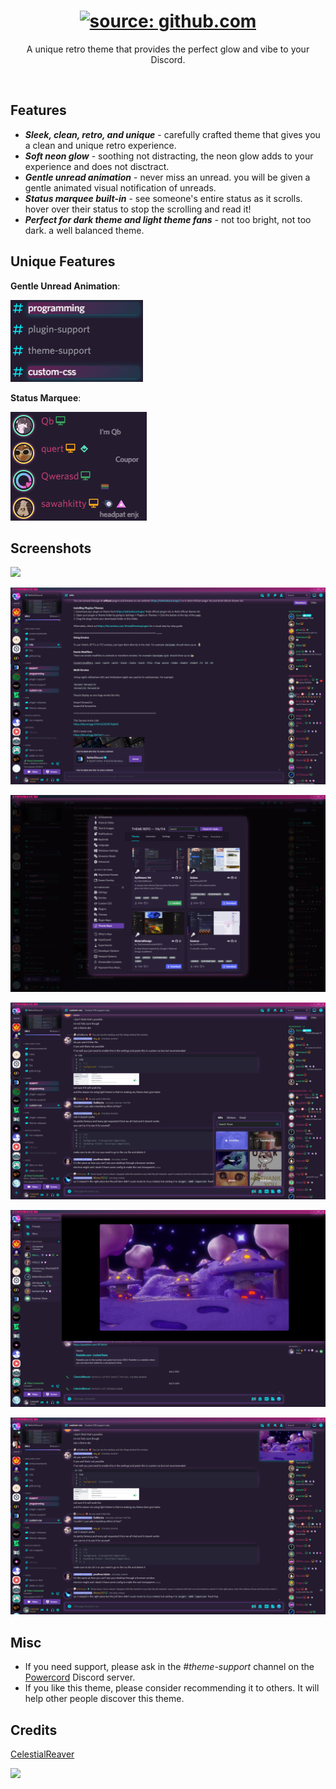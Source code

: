<h1 align="center"><a href="https://github.com/CelestialReaver/Powercord/blob/main/themes/Synthwave84/assets/SynthwaveIntro-Powercord.gif"><img src="https://github.com/CelestialReaver/Powercord/blob/main/themes/Synthwave84/assets/SynthwaveIntro-Powercord.gif" title="source: github.com" /></a></h1>
<p align="center">A unique retro theme that provides the perfect glow and vibe to your Discord.</p>

</br>

## Features
* _**Sleek, clean, retro, and unique**_ - carefully crafted theme that gives you a clean and unique retro experience. 
* _**Soft neon glow**_ - soothing not distracting, the neon glow adds to your experience and does not disctract.
* _**Gentle unread animation**_ - never miss an unread. you will be given a gentle animated visual notification of unreads.
* _**Status marquee built-in**_ - see someone's entire status as it scrolls. hover over their status to stop the scrolling and read it! 
* _**Perfect for dark theme and light theme fans**_ - not too bright, not too dark. a well balanced theme.

## Unique Features
<p align="left"><b>Gentle Unread Animation</b>:</p>

![](https://github.com/CelestialReaver/Powercord/blob/main/themes/Synthwave84/assets/heartbeatUnread.gif)

<p align="left"><b>Status Marquee</b>:</p>

![](https://github.com/CelestialReaver/Powercord/blob/main/themes/Synthwave84/assets/MarqueeStatus.gif)

## Screenshots
![](https://github.com/CelestialReaver/Powercord/blob/main/themes/Synthwave84/assets/synthwaveCoverGif.gif)

![](https://github.com/CelestialReaver/Powercord/blob/main/themes/Synthwave84/assets/Synthwave-Preview1.png)

![](https://github.com/CelestialReaver/Powercord/blob/main/themes/Synthwave84/assets/Synthwave-Preview2.png)

![](https://github.com/CelestialReaver/Powercord/blob/main/themes/Synthwave84/assets/Synthwave-Preview3.png)

![](https://github.com/CelestialReaver/Powercord/blob/main/themes/Synthwave84/assets/Synthwave-Preview4.png)

![](https://github.com/CelestialReaver/Powercord/blob/main/themes/Synthwave84/assets/Synthwave-Preview5.png)

## Misc
* If you need support, please ask in the _#theme-support_ channel on the <a href="https://discord.gg/powercord">Powercord</a> Discord server.
* If you like this theme, please consider recommending it to others. It will help other people discover this theme.

## Credits
<a href="https://github.com/CelestialReaver">CelestialReaver</a>

![](https://i.imgur.com/MA2fwa2.png)
